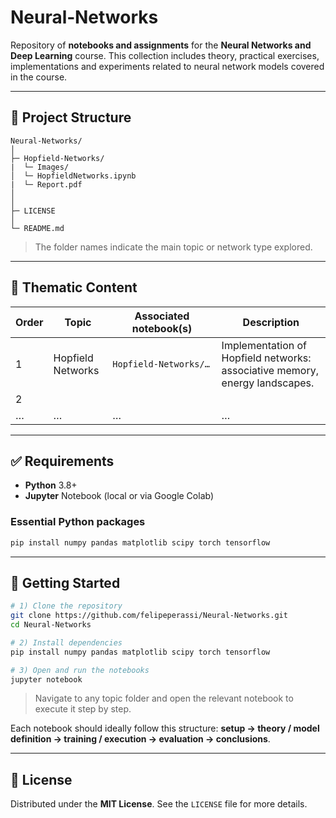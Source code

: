 # Neural‑Networks

Repository of **notebooks and assignments** for the **Neural Networks and Deep Learning** course. This collection includes theory, practical exercises, implementations and experiments related to neural network models covered in the course.

---

## 📂 Project Structure

```text
Neural‑Networks/
│
├─ Hopfield‑Networks/
|  └─ Images/         
│  └─ HopfieldNetworks.ipynb
|  └─ Report.pdf
│  
│
├─ LICENSE
│
└─ README.md
```

> The folder names indicate the main topic or network type explored.

---

## 🧠 Thematic Content

| Order | Topic                     | Associated notebook(s)                | Description                                                                 |
|-------|---------------------------|---------------------------------------|-----------------------------------------------------------------------------|
| 1     | Hopfield Networks         | `Hopfield‑Networks/…`                 | Implementation of Hopfield networks: associative memory, energy landscapes. |
| 2     |   |                      |  |
| …     | …                         | …                                     | …                                                                           |


---

## ✅ Requirements

- **Python** 3.8+  
- **Jupyter** Notebook (local or via Google Colab)

### Essential Python packages

```bash
pip install numpy pandas matplotlib scipy torch tensorflow
```

---

## 🚀 Getting Started

```bash
# 1) Clone the repository
git clone https://github.com/felipeperassi/Neural-Networks.git
cd Neural-Networks

# 2) Install dependencies
pip install numpy pandas matplotlib scipy torch tensorflow

# 3) Open and run the notebooks
jupyter notebook
```

> Navigate to any topic folder and open the relevant notebook to execute it step by step.

Each notebook should ideally follow this structure: **setup → theory / model definition → training / execution → evaluation → conclusions**.

---

## 📄 License

Distributed under the **MIT License**. See the `LICENSE` file for more details.
